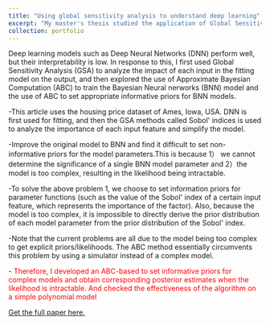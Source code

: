 ```yaml
---
title: "Using global sensitivity analysis to understand deep learning"
excerpt: "My master's thesis studied the application of Global Sensitivity Analysis (GSA) and Approximate Bayesian Computation (ABC) on Neural Network models. <br/><img src='/images/500x300.png'>"
collection: portfolio
---
```


Deep learning models such as Deep Neural Networks (DNN) perform well, but their interpretability is low. In response to this, I first used Global Sensitivity Analysis (GSA) to analyze the impact of each input in the fitting model on the output, and then explored the use of Approximate Bayesian Computation (ABC) to train the Bayesian Neural nerworks (BNN) model and the use of ABC to set appropriate informative priors for BNN models.

-This article uses the housing price dataset of Ames, Iowa, USA. DNN is first used for fitting, and then the GSA methods called Sobol' indices is used to analyze the importance of each input feature and simplify the model.

-Improve the original model to BNN and find it difficult to set non-informative priors for the model parameters.This is because 1） we cannot determine the significance of a single BNN model parameter and 2）the model is too complex, resulting in the likelihood being intractable.

-To solve the above problem 1, we choose to set information priors for parameter functions (such as the value of the Sobol' index of a certain input feature, which represents the importance of the factor). Also, because the model is too complex, it is impossible to directly derive the prior distribution of each model parameter from the prior distribution of the Sobol' index.

-Note that the current problems are all due to the model being too complex to get explicit priors/likelihoods. The ABC method essentially circumvents this problem by using a simulator instead of a complex model. 

-<span style="color:red"> Therefore, I developed an ABC-based to set informative priors for complex models and obtain corresponding posterior estimates when the likelihood is intractable. And checked the effectiveness of the algorithm on a simple polynomial model

<a href="/files/dissertation-v2.0.pdf">Get the full paper here.</a>
